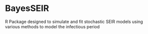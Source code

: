 # BayesSEIR
R Package designed to simulate and fit stochastic SEIR models using various methods to model the infectious period
